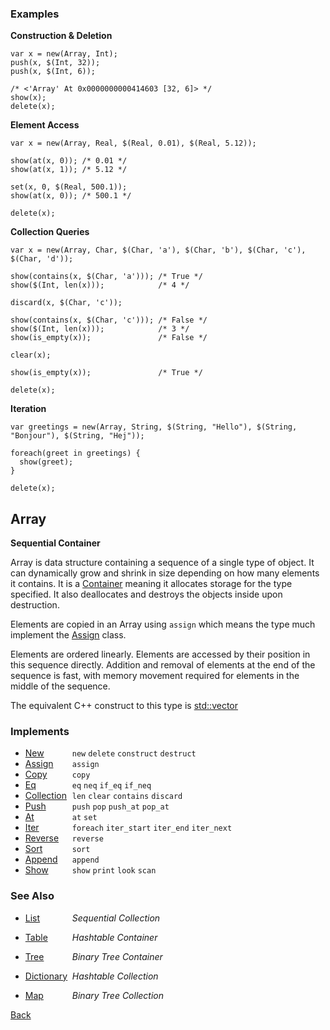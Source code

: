   <div class="row">
  <div class="col-xs-6 col-md-6">

### Examples

__Construction & Deletion__

    var x = new(Array, Int);
    push(x, $(Int, 32));
    push(x, $(Int, 6));
    
    /* <'Array' At 0x0000000000414603 [32, 6]> */
    show(x);
    delete(x);
    
__Element Access__

    var x = new(Array, Real, $(Real, 0.01), $(Real, 5.12));
    
    show(at(x, 0)); /* 0.01 */
    show(at(x, 1)); /* 5.12 */
    
    set(x, 0, $(Real, 500.1));
    show(at(x, 0)); /* 500.1 */
    
    delete(x);

__Collection Queries__

    var x = new(Array, Char, $(Char, 'a'), $(Char, 'b'), $(Char, 'c'), $(Char, 'd'));
    
    show(contains(x, $(Char, 'a'))); /* True */
    show($(Int, len(x)));            /* 4 */
    
    discard(x, $(Char, 'c'));
    
    show(contains(x, $(Char, 'c'))); /* False */
    show($(Int, len(x)));            /* 3 */
    show(is_empty(x));               /* False */
    
    clear(x);
    
    show(is_empty(x));               /* True */
  
    delete(x);
    
__Iteration__

    var greetings = new(Array, String, $(String, "Hello"), $(String, "Bonjour"), $(String, "Hej"));
    
    foreach(greet in greetings) {
      show(greet);
    }
    
    delete(x);

  </div>
  <div class="col-xs-6 col-md-6">

Array
-----
__Sequential Container__

Array is data structure containing a sequence of a single type of object. It can dynamically grow and shrink in size depending on how many elements it contains. It is a [Container](/documentation/containers) meaning it allocates storage for the type specified. It also deallocates and destroys the objects inside upon destruction.

Elements are copied in an Array using `assign` which means the type much implement the [Assign](reference/assign) class.

Elements are ordered linearly. Elements are accessed by their position in this sequence directly. Addition and removal of elements at the end of the sequence is fast, with memory movement required for elements in the middle of the sequence. 

The equivalent C++ construct to this type is [std::vector](http://www.cplusplus.com/reference/vector/vector/)


### Implements

* <span style="width:75px; float:left;">[New](new)</span> `new` `delete` `construct` `destruct`
* <span style="width:75px; float:left;">[Assign](assign)</span> `assign`
* <span style="width:75px; float:left;">[Copy](copy)</span> `copy`
* <span style="width:75px; float:left;">[Eq](eq)</span> `eq` `neq` `if_eq` `if_neq`
* <span style="width:75px; float:left;">[Collection](collection)</span> `len` `clear` `contains` `discard`
* <span style="width:75px; float:left;">[Push](push)</span> `push` `pop` `push_at` `pop_at`
* <span style="width:75px; float:left;">[At](at)</span> `at` `set`
* <span style="width:75px; float:left;">[Iter](iter)</span> `foreach` `iter_start` `iter_end` `iter_next`
* <span style="width:75px; float:left;">[Reverse](reverse)</span> `reverse`
* <span style="width:75px; float:left;">[Sort](sort)</span> `sort`
* <span style="width:75px; float:left;">[Append](append)</span> `append`
* <span style="width:75px; float:left;">[Show](show)</span> `show` `print` `look` `scan`


### See Also

* <span style="width:75px; float:left;">[List](list)</span> _Sequential Collection_
* <span style="width:75px; float:left;">[Table](table)</span> _Hashtable Container_
* <span style="width:75px; float:left;">[Tree](tree)</span> _Binary Tree Container_
* <span style="width:75px; float:left;">[Dictionary](dictionary)</span> _Hashtable Collection_
* <span style="width:75px; float:left;">[Map](map)</span> _Binary Tree Collection_

  <p style="text-align:center;">
[Back](/learn)
  </p>

  </div>
  </div>



